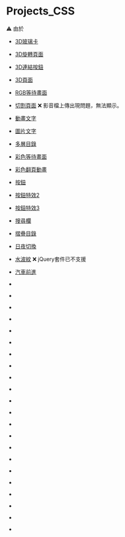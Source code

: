 # Projects_CSS

⚠ 由於

* [3D玻璃卡](https://stevenshih-0402.github.io/Project_CSS/3D_GlassCard/index.html)

* [3D旋轉頁面](https://stevenshih-0402.github.io/Project_CSS/3D%E6%97%8B%E8%BD%89%E9%A0%81%E9%9D%A2/ground.html)

* [3D連結按鈕](https://stevenshih-0402.github.io/Project_CSS/3D%E9%80%A3%E7%B5%90%E6%8C%89%E9%88%95/3dbtn.html)

* [3D頁面](https://stevenshih-0402.github.io/Project_CSS/3D%E9%A0%81%E9%9D%A2/index.html)

* [RGB等待畫面](https://stevenshih-0402.github.io/Project_CSS/RGB%E7%AD%89%E5%BE%85%E7%95%AB%E9%9D%A2/rgbloading.html)

* [切割頁面](https://stevenshih-0402.github.io/Project_CSS/%E5%88%87%E5%89%B2%E9%A0%81%E9%9D%A2/split.html) ❌ 影音檔上傳出現問題，無法顯示。

* [動畫文字](https://stevenshih-0402.github.io/Project_CSS/%E5%8B%95%E7%95%AB%E6%96%87%E5%AD%97/anitext.html)

* [圖片文字](https://stevenshih-0402.github.io/Project_CSS/%E5%9C%96%E7%89%87%E6%96%87%E5%AD%97/index.html)

* [多層目錄](https://stevenshih-0402.github.io/Project_CSS/%E5%A4%9A%E5%B1%A4%E7%9B%AE%E9%8C%84/many.html)

* [彩色等待畫面](https://stevenshih-0402.github.io/Project_CSS/%E5%BD%A9%E8%89%B2%E7%AD%89%E5%BE%85%E7%95%AB%E9%9D%A2/waiting.html)

* [彩色翻頁動畫](https://stevenshih-0402.github.io/Project_CSS/%E5%BD%A9%E8%89%B2%E7%BF%BB%E9%A0%81%E5%8B%95%E7%95%AB/colorbook.html)

* [按鈕](https://stevenshih-0402.github.io/Project_CSS/%E6%8C%89%E9%88%95/index.html)

* [按鈕特效2](https://stevenshih-0402.github.io/Project_CSS/%E6%8C%89%E9%88%95%E7%89%B9%E6%95%882/btn.html)

* [按鈕特效3](https://stevenshih-0402.github.io/Project_CSS/%E6%8C%89%E9%88%95%E7%89%B9%E6%95%883/index.html)

* [搜尋欄](https://stevenshih-0402.github.io/Project_CSS/%E6%90%9C%E5%B0%8B%E6%AC%84/index.html)

* [摺疊目錄](https://stevenshih-0402.github.io/Project_CSS/%E6%91%BA%E7%96%8A%E7%9B%AE%E9%8C%84/index.html#message)

* [日夜切換](https://stevenshih-0402.github.io/Project_CSS/%E6%97%A5%E5%A4%9C%E5%88%87%E6%8F%9B/switch.html)

* [水波紋](https://stevenshih-0402.github.io/Project_CSS/%E6%B0%B4%E6%B3%A2%E7%B4%8B/water.html) ❌ jQuery套件已不支援

* [汽車前進](https://stevenshih-0402.github.io/Project_CSS/%E6%B1%BD%E8%BB%8A%E5%89%8D%E9%80%B2/car.html)

* []()

* []()

* []()

* []()

* []()

* []()

* []()

* []()

* []()

* []()

* []()

* []()

* []()

* []()

* []()

* []()

* []()

* []()

* []()

* []()

* []()

* []()
